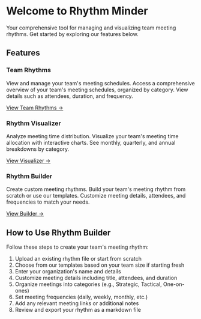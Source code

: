
# Welcome to Rhythm Minder

Your comprehensive tool for managing and visualizing team meeting rhythms. Get started by exploring our features below.

## Features

### Team Rhythms
View and manage your team's meeting schedules. Access a comprehensive overview of your team's meeting schedules, organized by category. View details such as attendees, duration, and frequency.

[View Team Rhythms →](/team-rhythms)

### Rhythm Visualizer
Analyze meeting time distribution. Visualize your team's meeting time allocation with interactive charts. See monthly, quarterly, and annual breakdowns by category.

[View Visualizer →](/visualizer)

### Rhythm Builder
Create custom meeting rhythms. Build your team's meeting rhythm from scratch or use our templates. Customize meeting details, attendees, and frequencies to match your needs.

[View Builder →](/builder)

## How to Use Rhythm Builder

Follow these steps to create your team's meeting rhythm:

1. Upload an existing rhythm file or start from scratch
2. Choose from our templates based on your team size if starting fresh
3. Enter your organization's name and details
4. Customize meeting details including title, attendees, and duration
5. Organize meetings into categories (e.g., Strategic, Tactical, One-on-ones)
6. Set meeting frequencies (daily, weekly, monthly, etc.)
7. Add any relevant meeting links or additional notes
8. Review and export your rhythm as a markdown file

